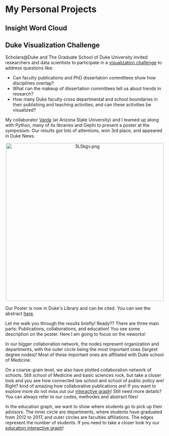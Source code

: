 # My Personal Projects

## Insight Word Cloud


## Duke Visualization Challenge

Scholars@Duke and The Graduate School of Duke University invited researchers and data scientists to participate in a [visualization challenge](https://rc.duke.edu/scholars-vis-challenge/) to address questions like:

- Can faculty publications and PhD dissertation committees show how disciplines overlap?
- What can the makeup of dissertation committees tell us about trends in research?
- How many Duke faculty cross departmental and school boundaries in their publishing and teaching activities, and can these activities be visualized?
 
My collaborator [Varda](https://github.com/vfaghirh) (at Arizona State University) and I teamed up along with Python, many of its libraries and Gephi to present a poster at the symposium. Our results got lots of attentions, won 3rd place, and appeared in Duke News.

<div align="center">
<img src="https://vgy.me/3LSkgv.png" alt="3LSkgv.png" height="500px">
</div> 

Our Poster is now in Duke's Library and can be cited. You can see the abstract [here](http://hdl.handle.net/10161/16026/).

Let me walk you through the results briefly! Ready?? There are three main parts: Publications, collaborations, and education!
You see some description on the poster. Here I am going to focus on the neworks!

In our bigger collaboration network, the nodes represent organization and departments, with the outer circle being the most important ones (largest degree nodes)! Most of these important ones are affiliated with Duke school of Medicine.

On a coarse-grain level, we also have plotted collaboration network of schools. Still school of Medicine and basic sciences rock, but take a closer look and you see how connected law school and school of public policy are! Right? kind of amazing how collaborative publications are! If you want to explore more do not miss out our [interactive graph](https://aghilzadeh.github.io/Duke_Collaborations/)! Still need more details? You can always refer to our codes, methodes and abstract files!  

In the education graph, we want to show where students go to pick up their advisors. The inner circle are departments, where students have graduated from 2012 to 2017, and outer circles are faculties affiliations. The edges represent the number of students. If you need to take a closer look try our [education interactive graph](https://aghilzadeh.github.io/Duke_Education/)!
